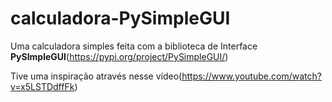 # calculadora-PySimpleGUI
Uma calculadora simples feita com a biblioteca de Interface **PySImpleGUI**(https://pypi.org/project/PySimpleGUI/)

Tive uma inspiração através nesse vídeo(https://www.youtube.com/watch?v=x5LSTDdffFk)
